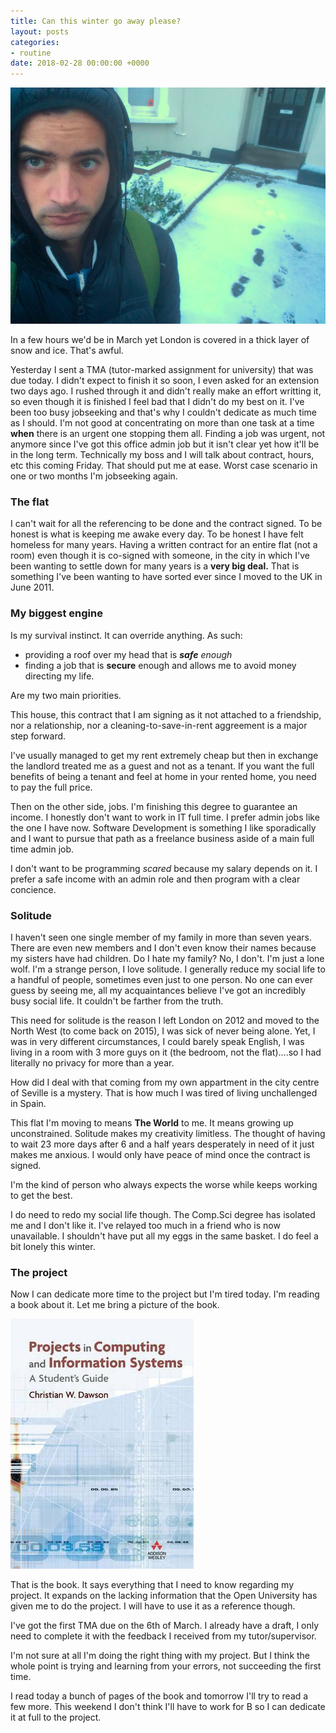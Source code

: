 ```yaml
---
title: Can this winter go away please?
layout: posts
categories:
- routine
date: 2018-02-28 00:00:00 +0000
---
```

![](/uploads/2018/02/28/DXJa-ZrW4AAb9l9.jpg)

In a few hours we'd be in March yet London is covered in a thick layer of snow and ice. That's awful.

Yesterday I sent a TMA (tutor-marked assignment for university) that was due today. I didn't expect to finish it so soon, I even asked for an extension two days ago. I rushed through it and didn't really make an effort writting it, so even though it is finished I feel bad that I didn't do my best on it. I've been too busy jobseeking and that's why I couldn't dedicate as much time as I should. I'm not good at concentrating on more than one task at a time **when** there is an urgent one stopping them all. Finding a job was urgent, not anymore since I've got this office admin job but it isn't clear yet how it'll be in the long term. Technically my boss and I will talk about contract, hours, etc this coming Friday. That should put me at ease. Worst case scenario in one or two months I'm jobseeking again. 

### The flat

I can't wait for all the referencing to be done and the contract signed. To be honest is what is keeping me awake every day. To be honest I have felt homeless for many years. Having a written contract for an entire flat (not a room) even though it is co-signed with someone, in the city in which I've been wanting to settle down for many years is a **very big deal.** That is something I've been wanting to have sorted ever since I moved to the UK in June 2011.

### My biggest engine

Is my survival instinct. It can override anything. As such:

* providing a roof over my head that is **_safe_** _enough_
* finding a job that is **secure** enough and allows me to avoid money directing my life.

Are my two main priorities.

This house, this contract that I am signing as it not attached to a friendship, nor a relationship, nor a cleaning-to-save-in-rent aggreement is a major step forward.

I've usually managed to get my rent extremely cheap but then in exchange the landlord treated me as a guest and not as a tenant. If you want the full benefits of being a tenant and feel at home in your rented home, you need to pay the full price.

Then on the other side, jobs. I'm finishing this degree to guarantee an income. I honestly don't want to work in IT full time. I prefer admin jobs like the one I have now. Software Development is something I like sporadically and I want to pursue that path as a freelance business aside of a main full time admin job.

I don't want to be programming _scared_ because my salary depends on it. I prefer a safe income with an admin role and then program with a clear concience.

### Solitude

I haven't seen one single member of my family in more than seven years. There are even new members and I don't even know their names because my sisters have had children. Do I hate my family? No, I don't. I'm just a lone wolf. I'm a strange person, I love solitude. I generally reduce my social life to a handful of people, sometimes even just to one person. No one can ever guess by seeing me, all my acquaintances believe I've got an incredibly busy social life. It couldn't be farther from the truth.

This need for solitude is the reason I left London on 2012 and moved to the North West (to come back on 2015), I was sick of never being alone. Yet, I was in very different circumstances, I could barely speak English, I was living in a room with 3 more guys on it (the bedroom, not the flat)....so I had literally no privacy for more than a year.

How did I deal with that coming from my own appartment in the city centre of Seville is a mystery. That is how much I was tired of living unchallenged in Spain.

This flat I'm moving to means **The World** to me. It means growing up unconstrained. Solitude makes my creativity limitless. The thought of having to wait 23 more days after 6 and a half years desperately in need of it just makes me anxious. I would only have peace of mind once the contract is signed.

I'm the kind of person who always expects the worse while keeps working to get the best.

I do need to redo my social life though. The Comp.Sci degree has isolated me and I don't like it. I've relayed too much in a friend who is now unavailable. I shouldn't have put all my eggs in the same basket. I do feel a bit lonely this winter.

### The project

Now I can dedicate more time to the project but I'm tired today. I'm reading a book about it. Let me bring a picture of the book.

![](/uploads/2018/02/28/3162718.jpg)

That is the book. It says everything that I need to know regarding my project. It expands on the lacking information that the Open University has given me to do the project. I will have to use it as a reference though. 

I've got the first TMA due on the 6th of March. I already have a draft, I only need to complete it with the feedback I received from my tutor/supervisor. 

I'm not sure at all I'm doing the right thing with my project. But I think the whole point is trying and learning from your errors, not succeeding the first time. 

I read today a bunch of pages of the book and tomorrow I'll try to read a few more. This weekend I don't think I'll have to work for B so I can dedicate it at full to the project. 